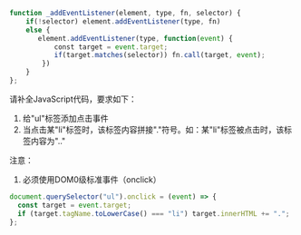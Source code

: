 ```JavaScript
function _addEventListener(element, type, fn, selector) {
    if(!selector) element.addEventListener(type, fn)
    else {
       element.addEventListener(type, function(event) {
	       const target = event.target;
           if(target.matches(selector)) fn.call(target, event);
        })
    }
};
```

请补全JavaScript代码，要求如下：  
1. 给"ul"标签添加点击事件  
2. 当点击某"li"标签时，该标签内容拼接"."符号。如：某"li"标签被点击时，该标签内容为".."  

注意：  
1. 必须使用DOM0级标准事件（onclick）

```js
document.querySelector("ul").onclick = (event) => {
  const target = event.target;
  if (target.tagName.toLowerCase() === "li") target.innerHTML += ".";
};
```